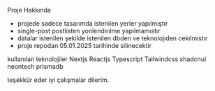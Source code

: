 Proje Hakkında 
 + projede sadece tasarımda istenilen yerler yapılmıştır 
 + single-post postlisten yonlendırılme yapılmamıstır
 + datalar istenilen şekilde istenilen dbden ve teknolojıden cekılmıstır 
 + proje repodan 05.01.2025 tarihinde silinecektir
 
 kullanılan teknolojiler
 Nextjs Reactjs Typescript Tailwindcss shadcnui 
 neontech prismadb
 
teşekkür eder iyi çalışmalar dilerim.
